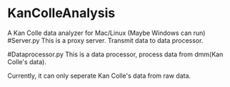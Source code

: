 # KanColleAnalysis
A Kan Colle data analyzer for Mac/Linux (Maybe Windows can run)
#Server.py
This is a proxy server. Transmit data to data processor.

#Dataprocessor.py
This is a data processor, process data from dmm(Kan Colle's data).

Currently, it can only seperate Kan Colle's data from raw data.

